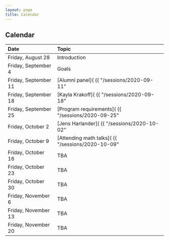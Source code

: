```yaml
---
layout: page
title: Calendar
---
```


## Calendar

| Date | Topic |
| :--- | :--- |
| Friday, August 28 | Introduction |
| Friday, September 4 | Goals |
| Friday, September 11 | [Alumni panel]( {{ "/sessions/2020-09-11" | relative_url }}) |
| Friday, September 18 | [Kayla Krakoff]( {{ "/sessions/2020-09-18" | relative_url }}) |
| Friday, September 25 | [Program requirements]( {{ "/sessions/2020-09-25" | relative_url }}) |
| Friday, October 2 | [Jens Harlander]( {{ "/sessions/2020-10-02" | relative_url }}) |
| Friday, October 9 | [Attending math talks]( {{ "/sessions/2020-10-09" | relative_url }}) |
| Friday, October 16 | TBA |
| Friday, October 23 | TBA |
| Friday, October 30 | TBA |
| Friday, November 6 | TBA |
| Friday, November 13 | TBA |
| Friday, November 20 | TBA |
